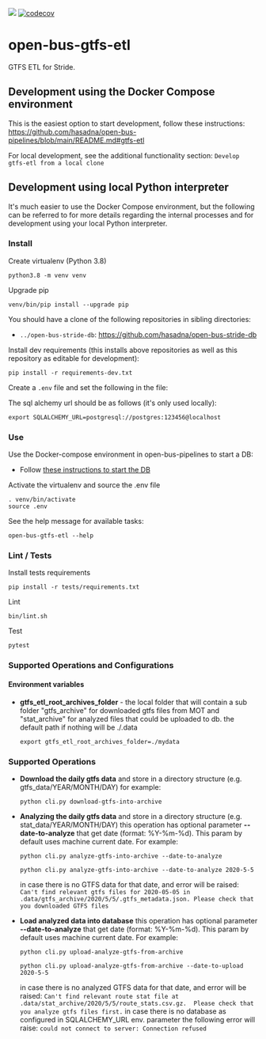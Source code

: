 ![](https://github.com/hasadna/open-bus-gtfs-etl/actions/workflows/CI.yml/badge.svg?branch=main) [![codecov](https://codecov.io/gh/hasadna/open-bus-gtfs-etl/branch/main/graph/badge.svg?token=JJDM2TRBA8)](https://codecov.io/gh/hasadna/open-bus-gtfs-etl)

# open-bus-gtfs-etl
GTFS ETL for Stride.

## Development using the Docker Compose environment

This is the easiest option to start development, follow these instructions: https://github.com/hasadna/open-bus-pipelines/blob/main/README.md#gtfs-etl

For local development, see the additional functionality section: `Develop gtfs-etl from a local clone`

## Development using local Python interpreter

It's much easier to use the Docker Compose environment, but the following can be
referred to for more details regarding the internal processes and for development
using your local Python interpreter. 

### Install

Create virtualenv (Python 3.8)

```
python3.8 -m venv venv
```

Upgrade pip

```
venv/bin/pip install --upgrade pip
```

You should have a clone of the following repositories in sibling directories:

* `../open-bus-stride-db`: https://github.com/hasadna/open-bus-stride-db

Install dev requirements (this installs above repositories as well as this repository as editable for development):

```
pip install -r requirements-dev.txt
```

Create a `.env` file and set the following in the file:

The sql alchemy url should be as follows (it's only used locally):

```
export SQLALCHEMY_URL=postgresql://postgres:123456@localhost
```

### Use

Use the Docker-compose environment in open-bus-pipelines to start a DB:

* Follow [these instructions to start the DB](https://github.com/hasadna/open-bus-pipelines/blob/main/README.md#stride-db)

Activate the virtualenv and source the .env file

```
. venv/bin/activate
source .env
```

See the help message for available tasks:

```
open-bus-gtfs-etl --help
```

### Lint / Tests

Install tests requirements

```
pip install -r tests/requirements.txt
```

Lint

```
bin/lint.sh
```

Test

```
pytest
```

### Supported Operations and Configurations
#### Environment variables
- **gtfs_etl_root_archives_folder** - the local folder that will contain a sub folder "gtfs_archive" 
  for downloaded gtfs files from MOT and "stat_archive" for analyzed files that could be uploaded to db.
  the default path if nothing will be ./.data
  ```commandline
  export gtfs_etl_root_archives_folder=./mydata
  ```
  
### Supported Operations 
- **Download the daily gtfs data** and store in a directory structure (e.g. gtfs_data/YEAR/MONTH/DAY)
  for example:
  ```commandline
  python cli.py download-gtfs-into-archive
  ```

- **Analyzing the daily gtfs data** and store in a directory structure (e.g. stat_data/YEAR/MONTH/DAY)
  this operation has optional parameter **--date-to-analyze** that get date (format: %Y-%m-%d). 
  This param by default uses machine current date. For example:
  ```commandline
  python cli.py analyze-gtfs-into-archive --date-to-analyze
  
  python cli.py analyze-gtfs-into-archive --date-to-analyze 2020-5-5
  ```
  in case there is no GTFS data for that date, and error will be raised:  
  `Can't find relevant gtfs files for 2020-05-05 in .data/gtfs_archive/2020/5/5/.gtfs_metadata.json. Please check that 
  you downloaded GTFS files`
  
- **Load analyzed data into database** this operation has optional parameter **--date-to-analyze** that get date 
  (format: %Y-%m-%d). This param by default uses machine current date. For example:
  ```commandline
  python cli.py upload-analyze-gtfs-from-archive
  
  python cli.py upload-analyze-gtfs-from-archive --date-to-upload 2020-5-5
  ```
  in case there is no analyzed GTFS data for that date, and error will be raised: 
  `Can't find relevant route stat file at .data/stat_archive/2020/5/5/route_stats.csv.gz. 
  Please check that you analyze gtfs files first.`
  in case there is no database as configured in SQLALCHEMY_URL env. parameter the following error will raise:
  `could not connect to server: Connection refused`